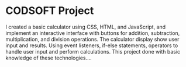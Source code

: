 # CODSOFT Project
I created a basic calculator using CSS, HTML, and JavaScript, and implement an interactive interface with buttons for addition, subtraction, multiplication, and division operations. The calculator display show user input and results. Using event listeners, if-else statements, operators to handle user input and perform calculations. This project done with basic knowledge of these technologies....
